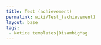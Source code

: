 ```yaml
---
title: Test (achievement)
permalink: wiki/Test_(achievement)
layout: base
tags:
 - Notice templates|DisambigMsg
---
```




